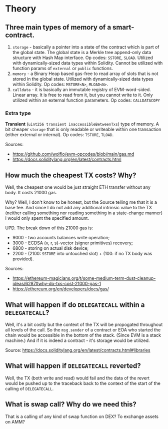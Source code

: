 # Theory

## Three main types of memory of a smart-contract.

1) `storage` - basically a pointer into a state of the contract which is part of the global state. The global state is a Merkle tree append-only data structure with Hash Map interface. Op codes: `SSTORE`, `SLOAD`. Utilized with dynamically-sized data types within Solidity. Cannot be utilized with function params of `external` or `public` functions.
2) `memory` - a Binary Heap based gas-free to read array of slots that is not stored in the global state. Utilized with dynamically-sized data types within Solidity. Op codes: `MSTORE<N>`, `MLOAD<N>`.
3) `calldata` - it is basically an immutable registry of EVM-word-sided. Linear array. It is free to read from it, but you cannot write to it. Only utilized within an external function parameters. Op codes: `CALLDATACOPY`

### Extra type

**Transient** (`uint256 transient inaccessibleBetweenTxs`) type of memory. A bit cheaper `storage` that is only readable or writeable within one transaction (either external or internal). Op codes: `TSTORE`, `TLOAD`.

Sources:

* https://github.com/wolflo/evm-opcodes/blob/main/gas.md
* https://docs.soliditylang.org/en/latest/contracts.html

## How much the cheapest TX costs? Why?

Well, the cheapest one would be just straight ETH transfer without any body. It costs 21000 gas.

Why? Well, I don't know to be honest, but the Source telling me that it is a base fee. And since I do not add any additional intrinsic value to the TX (neither calling something nor reading something in a state-change manner) I would only spent the specified amount.

UPD. The break down of this 21000 gas is:

* 9000 - two accounts balances write operation;
* 3000 - ECDSA (v, r, s)-vector (signer primitives) recovery;
* 6800 - storing on actual disk device;
* 2200 - (2100:  `SSTORE` into untouched slot) + (100: if no TX body was provided).

Sources: 

* https://ethereum-magicians.org/t/some-medium-term-dust-cleanup-ideas/6287#why-do-txs-cost-21000-gas-1
* https://ethereum.org/en/developers/docs/gas/

## What will happen if do `DELEGATECALL` within a `DELEGATECALL`?

Well, it's a bit costly but the context of the TX will be propogated throughout all levels of the call. So the `msg.sender` of a contract or EOA who started the chain would be accessible in the bottom of the stack. (Since EVM is a stack machine.) And if it is indeed a contract - it's storage would be utilized.

Source: https://docs.soliditylang.org/en/latest/contracts.html#libraries 

## What will happen if `DELEGATECALL` reverted?

Well, the TX (both write and read) would fail and the data of the revert would be pushed up to the traceback back to the context of the start of the calling of `DELEGATECALL`.

## What is swap call? Why do we need this?

That is a calling of any kind of swap function on DEX? To exchange assets on AMM?

